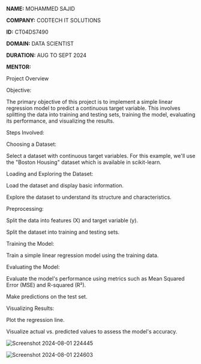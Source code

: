 **NAME:** MOHAMMED SAJID

**COMPANY:** CODTECH IT SOLUTIONS

**ID:** CT04DS7490

**DOMAIN:** DATA SCIENTIST

**DURATION:** AUG TO SEPT 2024

**MENTOR:** 

Project Overview

Objective:

The primary objective of this project is to implement a simple linear regression model to predict a continuous target variable. This involves splitting the data into training and testing sets, training the model, evaluating its performance, and visualizing the results.

Steps Involved:

Choosing a Dataset:

Select a dataset with continuous target variables. For this example, we'll use the "Boston Housing" dataset which is available in scikit-learn.

Loading and Exploring the Dataset:

Load the dataset and display basic information.

Explore the dataset to understand its structure and characteristics.

Preprocessing:

Split the data into features (X) and target variable (y).

Split the dataset into training and testing sets.

Training the Model:

Train a simple linear regression model using the training data.

Evaluating the Model:

Evaluate the model's performance using metrics such as Mean Squared Error (MSE) and R-squared (R²).

Make predictions on the test set.

Visualizing Results:

Plot the regression line.

Visualize actual vs. predicted values to assess the model's accuracy.

![Screenshot 2024-08-01 224445](https://github.com/user-attachments/assets/e51506b3-2527-402d-ace6-3e2b124b8700)

![Screenshot 2024-08-01 224603](https://github.com/user-attachments/assets/7aca6dcd-e86c-4ba6-b445-ff5dfa05ac1a)

